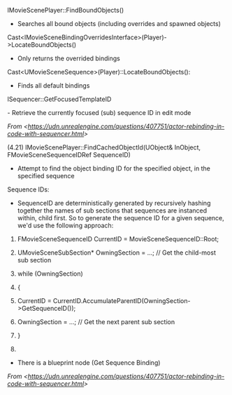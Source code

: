 IMovieScenePlayer::FindBoundObjects()

- Searches all bound objects (including overrides and spawned objects)

Cast&lt;IMovieSceneBindingOverridesInterface&gt;(Player)-&gt;LocateBoundObjects()

- Only returns the overrided bindings

Cast&lt;UMovieSceneSequence&gt;(Player)::LocateBoundObjects():

- Finds all default bindings

ISequencer::GetFocusedTemplateID

\- Retrieve the currently focused (sub) sequence ID in edit mode

_From &lt;<https://udn.unrealengine.com/questions/407751/actor-rebinding-in-code-with-sequencer.html>&gt;_

(4.21) IMovieScenePlayer::FindCachedObjectId(UObject& InObject, FMovieSceneSequenceIDRef SequenceID)

- Attempt to find the object binding ID for the specified object, in the specified sequence

Sequence IDs:

- SequenceID are deterministically generated by recursively hashing together the names of sub sections that sequences are instanced within, child first. So to generate the sequence ID for a given sequence, we'd use the following approach:

1.  FMovieSceneSequenceID CurrentID = MovieSceneSequenceID::Root;

2.  UMovieSceneSubSection\* OwningSection = ...; // Get the child-most sub section

3.  while (OwningSection)

4.  {

5.  CurrentID = CurrentID.AccumulateParentID(OwningSection-&gt;GetSequenceID());

6.  OwningSection = ...; // Get the next parent sub section

7.  }

8.

- There is a blueprint node (Get Sequence Binding)

_From &lt;<https://udn.unrealengine.com/questions/407751/actor-rebinding-in-code-with-sequencer.html>&gt;_
